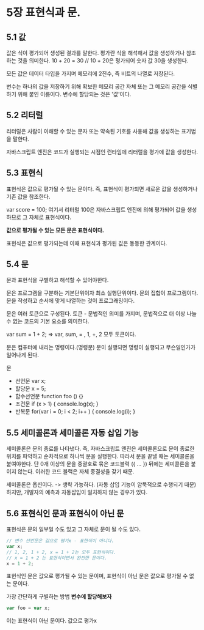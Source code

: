 # 5장 표현식과 문.

## 5.1 값

값은 식이 평가되어 생성된 결과를 말한다. 평가란 식을 해석해서 값을 생성하거나 참조하는 것을 의미한다.
10 + 20 = 30 // 10 + 20은 평가되어 숫자 값 30을 생성한다.

모든 값은 데이터 타입을 가지며 메모리에 2진수, 즉 비트의 나열로 저장된다.

변수는 하나의 값을 저장하기 위해 확보한 메모리 공간 자체 또는 그 메모리 공간을 식별하기 위해 붙인 이름이다.
변수에 할당되는 것은 '값'이다.


## 5.2 리터럴

리터럴은 사람이 이해할 수 있는 문자 또는 약속된 기호를 사용해 값을 생성하는 표기법을 말한다.

자바스크립트 엔진은 코드가 실행되는 시점인 런타임에 리터럴을 평가에 값을 생성한다.


## 5.3 표현식

표현식은 값으로 평가될 수 있는 문이다. 즉, 표현식이 평가되면 새로운 값을 생성하거나 기존 값을 참조한다.

var score = 100; 여기서 리터럴 100은 자바스크립트 엔진에 의해 평가되어 값을 생성하므로 그 자체로 표현식이다.

**값으로 평가될 수 있는 모든 문은 표현식이다.**

표현식은 값으로 평가되는데 이때 표현식과 평가된 값은 동등한 관계이다.


## 5.4 문

문과 표현식을 구별하고 해석할 수 있어야한다. 

문은 프로그램을 구분하는 기본단위이자 최소 실행단위이다. 문의 집합이 프로그램이다.
문을 작성하고 순서에 맞게 나열하는 것이 프로그래밍이다.

문은 여러 토큰으로 구성된다.
토큰 - 문법적인 의미를 가지며, 문법적으로 더 이상 나눌 수 없는 코드의 기본 요소를 의미한다.

var sum = 1 + 2; => var, sum, = , 1, +, 2 모두 토큰이다.

문은 컴퓨터에 내리는 명령이다.(명령문) 문이 실행되면 명령이 실행되고 무슨일인가가 일어나게 된다.

문
- 선언문 var x;
- 할당문 x = 5;
- 함수선언문 function foo () {}
- 조건문 if (x > 1) { console.log(x); }
- 반복문 for(var i = 0; i < 2; i++ ) { console.log(i); }


## 5.5 세미콜론과 세미콜론 자동 삽입 기능

세미콜론은 문의 종료를 나타낸다. 즉, 자바스크립트 엔진은 세미콜론으로 문이 종료한 위치를 파악하고 순차적으로 하나씩 문을 실행한다.
따라서 문을 끝낼 때는 세미콜론을 붙여야한다. 단 0개 이상의 문을 중괄호로 묶은 코드블럭 ({ ... }) 뒤에는 세미콜론을 붙이지 않는다.
이러한 코드 블럭은 자체 종결성을 갖기 때문.

세미콜론은 옵션이다. -> 생략 가능하다. (자동 삽입 기능이 암묵적으로 수행되기 때문)
하지만, 개발자의 예측과 자동삽입이 일치하지 않는 경우가 있다.


## 5.6 표현식인 문과 표현식이 아닌 문

표현식은 문의 일부일 수도 있고 그 자체로 문이 될 수도 있다.

```javascript
// 변수 선언문은 값으로 평가x - 표현식이 아니다.
var x;
// 1, 2, 1 + 2, x = 1 + 2는 모두 표현식이다.
// x = 1 + 2 는 표현식이면서 완전한 문이다.
x = 1 + 2;
```

표현식인 문은 값으로 평가될 수 있는 문이며, 표현식이 아닌 문은 값으로 평가될 수 없는 문이다.

가장 간단하게 구별하는 방법
**변수에 할당해보자**

```javascript
var foo = var x;
```
이는 표현식이 아닌 문이다. 값으로 평가x




















